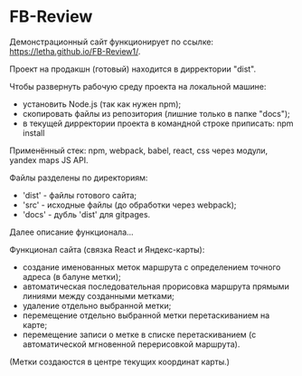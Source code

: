 # FB-Review

  Демонстрационный сайт функционирует по ссылке: https://letha.github.io/FB-Review1/.


  Проект на продакшн (готовый) находится в дирректории "dist".

  Чтобы развернуть рабочую среду проекта на локальной машине:
  - установить Node.js (так как нужен npm);
  - скопировать файлы из репозитория (лишние только в папке "docs");
  - в текущей дирректории проекта в командной строке приписать: npm install


  Применённый стек: npm, webpack, babel, react, css через модули, yandex maps JS API.
  
  Файлы разделены по директориям:
  - 'dist' - файлы готового сайта;
  - 'src' - исходные файлы (до обработки через webpack);
  - 'docs' - дубль 'dist' для gitpages. 
  
  
  Далее описание функционала...
  
  Функционал сайта (связка React и Яндекс-карты):
  - создание именованных меток маршрута с определением точного адреса (в балуне метки);
  - автоматическая последовательная прорисовка маршрута прямыми линиями между созданными метками;
  - удаление отдельно выбранной метки;
  - перемещение отдельно выбранной метки перетаскиванием на карте;
  - перемещение записи о метке в списке перетаскиванием (с автоматической мгновенной перерисовкой маршрута).
  
  (Метки создаюстся в центре текущих координат карты.)
